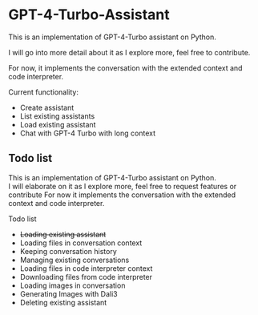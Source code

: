 # GPT-4-Turbo-Assistant 

This is an implementation of GPT-4-Turbo assistant on Python.

I will go into more detail about it as I explore more, feel free to contribute.

For now, it implements the conversation with the extended context and code interpreter.

Current functionality:

* Create assistant
* List existing assistants
* Load existing assistant
* Chat with GPT-4 Turbo with long context

## Todo list
This is an implementation of GPT-4-Turbo assistant on Python.  
I will elaborate on it as I explore more, feel free to request features or contribute For now it implements the conversation with the extended context and code interpreter.

Todo list

* ~~Loading existing assistant~~
* Loading files in conversation context
* Keeping conversation history
* Managing existing conversations
* Loading files in code interpreter context
* Downloading files from code interpreter
* Loading images in conversation
* Generating Images with Dali3
* Deleting existing assistant
